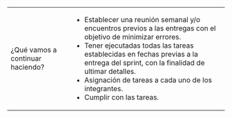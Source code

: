 <table>
    <tr>
        <td>¿Qué vamos a continuar haciendo?</td>
        <td>
            <ul>
                <li>Establecer una reunión semanal y/o encuentros previos a las entregas con el objetivo de minimizar errores.</li>
                <li>Tener ejecutadas todas las tareas establecidas en fechas previas a la entrega del sprint, con la finalidad de ultimar detalles.</li>
                <li>Asignación de tareas a cada uno de los integrantes.</li>
                <li>Cumplir con las tareas.</li>
            </ul>
        </td>
    </tr>
</table>